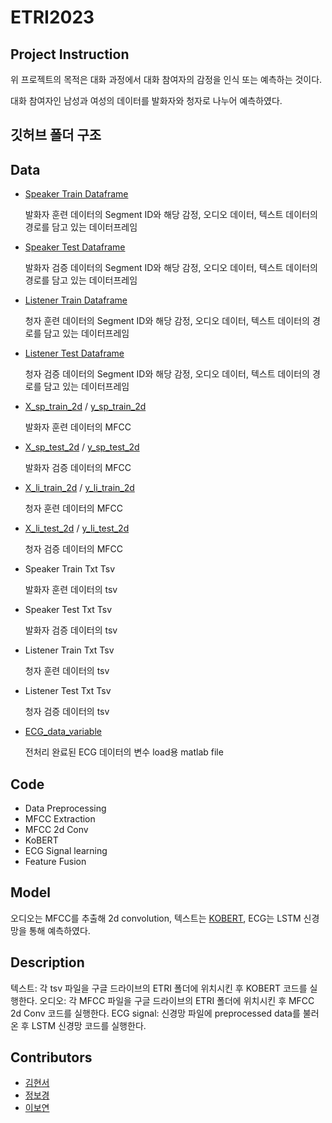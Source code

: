 # ETRI2023
## Project Instruction

위 프로젝트의 목적은 대화 과정에서 대화 참여자의 감정을 인식 또는 예측하는 것이다.

대화 참여자인 남성과 여성의 데이터를 발화자와 청자로 나누어 예측하였다.

## 깃허브 폴더 구조

## Data

- [Speaker Train Dataframe]()

  발화자 훈련 데이터의 Segment ID와 해당 감정, 오디오 데이터, 텍스트 데이터의 경로를 담고 있는 데이터프레임
- [Speaker Test Dataframe]()

  발화자 검증 데이터의 Segment ID와 해당 감정, 오디오 데이터, 텍스트 데이터의 경로를 담고 있는 데이터프레임
- [Listener Train Dataframe]()

  청자 훈련 데이터의 Segment ID와 해당 감정, 오디오 데이터, 텍스트 데이터의 경로를 담고 있는 데이터프레임
- [Listener Test Dataframe]()

  청자 검증 데이터의 Segment ID와 해당 감정, 오디오 데이터, 텍스트 데이터의 경로를 담고 있는 데이터프레임
- [X_sp_train_2d](https://drive.google.com/file/d/1BmVHlA7FUHJWMGslFHcO5GQZug_E8MI5/view?usp=sharing) / [y_sp_train_2d](https://drive.google.com/file/d/1l_TM-lfWh6gSknoDkuutwZYc0dB1cQ5O/view?usp=sharing)

  발화자 훈련 데이터의 MFCC
- [X_sp_test_2d](https://drive.google.com/file/d/1z-N1nfdrGUlWHe3GMR2-_iZT5RiXi-Xa/view?usp=sharing) / [y_sp_test_2d](https://drive.google.com/file/d/1FJqhtIgUXTPJeg336rll0J1vo7ijkqhQ/view?usp=sharing)

  발화자 검증 데이터의 MFCC
- [X_li_train_2d](https://drive.google.com/file/d/1gY2ToETIcHJukj1zybb2byGYysfm5o8o/view?usp=sharing) / [y_li_train_2d](https://drive.google.com/file/d/1_vwx-tiwkrzDEhsqYOuuxe_-aWi_TzZZ/view?usp=sharing)

  청자 훈련 데이터의 MFCC
- [X_li_test_2d](https://drive.google.com/file/d/1Zdyk1zN1Wix9IPY6k39lGqgBy_6Y7CuT/view?usp=sharing) / [y_li_test_2d](https://drive.google.com/file/d/1mGj7VNGlooSBzhYd7PJBX4ONitQ99pes/view?usp=sharing)

  청자 검증 데이터의 MFCC
- Speaker Train Txt Tsv

  발화자 훈련 데이터의 tsv
- Speaker Test Txt Tsv

  발화자 검증 데이터의 tsv
- Listener Train Txt Tsv

  청자 훈련 데이터의 tsv
- Listener Test Txt Tsv

  청자 검증 데이터의 tsv
 
- [ECG_data_variable]()

  전처리 완료된 ECG 데이터의 변수 load용 matlab file


## Code

- Data Preprocessing
- MFCC Extraction
- MFCC 2d Conv
- KoBERT
- ECG Signal learning
- Feature Fusion

## Model

오디오는 MFCC를 추출해 2d convolution, 텍스트는 [KOBERT](https://github.com/SKTBrain/KoBERT), ECG는 LSTM 신경망을 통해 예측하였다.

## Description

텍스트: 각 tsv 파일을 구글 드라이브의 ETRI 폴더에 위치시킨 후 KOBERT 코드를 실행한다.
오디오: 각 MFCC 파일을 구글 드라이브의 ETRI 폴더에 위치시킨 후 MFCC 2d Conv 코드를 실행한다.
ECG signal: 신경망 파일에 preprocessed data를 불러온 후 LSTM 신경망 코드를 실행한다. 

## Contributors

- [김현서](https://github.com/Hiseoi)
- [정보경](https://github.com/martian0915)
- [이보연](https://github.com/JumpingDragon)
